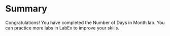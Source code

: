# Summary

Congratulations! You have completed the Number of Days in Month lab. You can practice more labs in LabEx to improve your skills.
